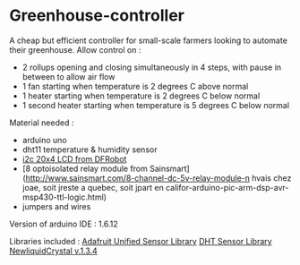 # Greenhouse-controller
A cheap but efficient controller for small-scale farmers looking to automate their greenhouse.
Allow control on : 
- 2 rollups opening and closing simultaneously in 4 steps, with pause in between to allow air flow
- 1 fan starting when temperature is 2 degrees C above normal
- 1 heater starting when temperature is 2 degrees C below normal
- 1 second heater starting when temperature is 5 degrees C below normal

Material needed : 
- arduino uno
- dht11 temperature & humidity sensor
- [i2c 20x4 LCD from DFRobot](https://www.dfrobot.com/wiki/index.php/I2C_TWI_LCD2004_Module_(Arduino/Gadgeteer_Compatible))
- [8 optoisolated relay module from Sainsmart](http://www.sainsmart.com/8-channel-dc-5v-relay-module-n hvais chez joae, soit jreste a quebec, soit jpart en califor-arduino-pic-arm-dsp-avr-msp430-ttl-logic.html)
- jumpers and wires

Version of arduino IDE : 1.6.12

Libraries included :
[Adafruit Unified Sensor Library](https://github.com/adafruit/Adafruit_Sensor)
[DHT Sensor Library](https://github.com/adafruit/DHT-sensor-library)
[NewliquidCrystal v.1.3.4](https://bitbucket.org/fmalpartida/new-liquidcrystal/downloads)
